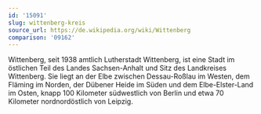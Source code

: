 ```yaml
---
id: '15091'
slug: wittenberg-kreis
source_url: https://de.wikipedia.org/wiki/Wittenberg
comparison: '09162'
---
```


Wittenberg, seit 1938 amtlich Lutherstadt Wittenberg, ist eine Stadt im östlichen Teil des Landes Sachsen-Anhalt und Sitz des Landkreises Wittenberg. Sie liegt an der Elbe zwischen Dessau-Roßlau im Westen, dem Fläming im Norden, der Dübener Heide im Süden und dem Elbe-Elster-Land im Osten, knapp 100 Kilometer südwestlich von Berlin und etwa 70 Kilometer nordnordöstlich von Leipzig.
